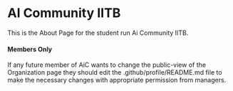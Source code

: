 # AI Community IITB

This is the About Page for the student run Ai Community IITB.

#### Members Only 
If any future member of AiC wants to change the public-view of the Organization page they should edit the .github/profile/README.md file to make the necessary changes with appropriate permission from managers.
